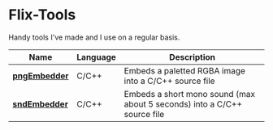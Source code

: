 # Flix-Tools
Handy tools I've made and I use on a regular basis.

| **Name** | **Language** | **Description** |
|----------|--------------|-----------------|
| [**pngEmbedder**](./PngEmbedder) | C/C++ | Embeds a paletted RGBA image into a C/C++ source file |
| [**sndEmbedder**](./SndEmbedder) | C/C++ | Embeds a short mono sound (max about 5 seconds) into a C/C++ source file |
